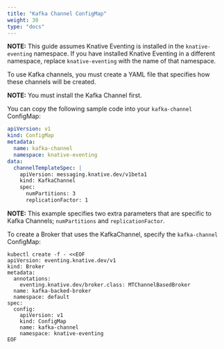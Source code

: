 ```yaml
---
title: "Kafka Channel ConfigMap"
weight: 30
type: "docs"
---
```


**NOTE:** This guide assumes Knative Eventing is installed in the `knative-eventing`
namespace. If you have installed Knative Eventing in a different namespace, replace
`knative-eventing` with the name of that namespace.

To use Kafka channels, you must create a YAML file that specifies how these
channels will be created.

**NOTE:** You must install the Kafka Channel first.

You can copy the following sample code into your `kafka-channel` ConfigMap:

```yaml
apiVersion: v1
kind: ConfigMap
metadata:
  name: kafka-channel
  namespace: knative-eventing
data:
  channelTemplateSpec: |
    apiVersion: messaging.knative.dev/v1beta1
    kind: KafkaChannel
    spec:
      numPartitions: 3
      replicationFactor: 1
```

**NOTE:** This example specifies two extra parameters that are specific to Kafka
Channels; `numPartitions` and `replicationFactor`.

To create a Broker that uses the KafkaChannel, specify the `kafka-channel` ConfigMap:

```shell
kubectl create -f - <<EOF
apiVersion: eventing.knative.dev/v1
kind: Broker
metadata:
  annotations:
    eventing.knative.dev/broker.class: MTChannelBasedBroker
  name: kafka-backed-broker
  namespace: default
spec:
  config:
    apiVersion: v1
    kind: ConfigMap
    name: kafka-channel
    namespace: knative-eventing
EOF
```
